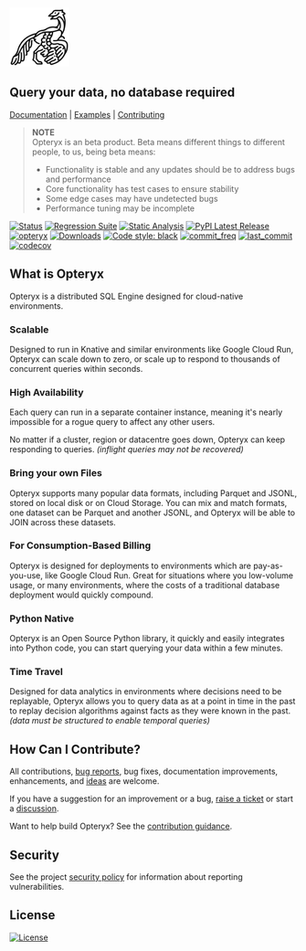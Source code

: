 <img align="centre" alt="archaeopteryx" height="104" src="opteryx.png" />

## Query your data, no database required

[Documentation](https://mabel-dev.github.io/opteryx/) |
[Examples](notebooks) |
[Contributing](.github/CONTRIBUTING.md)

> **NOTE**  
> Opteryx is an beta product. Beta means different things to different people, to us, being beta means:
>
> - Functionality is stable and any updates should be to address bugs and performance
> - Core functionality has test cases to ensure stability
> - Some edge cases may have undetected bugs
> - Performance tuning may be incomplete

[![Status](https://img.shields.io/badge/status-beta-blue)](https://github.com/mabel-dev/opteryx)
[![Regression Suite](https://github.com/mabel-dev/opteryx/actions/workflows/regression_suite.yaml/badge.svg)](https://github.com/mabel-dev/opteryx/actions/workflows/regression_suite.yaml)
[![Static Analysis](https://github.com/mabel-dev/opteryx/actions/workflows/static_analysis.yml/badge.svg)](https://github.com/mabel-dev/opteryx/actions/workflows/static_analysis.yml)
[![PyPI Latest Release](https://img.shields.io/pypi/v/opteryx.svg)](https://pypi.org/project/opteryx/)
[![opteryx](https://snyk.io/advisor/python/opteryx/badge.svg?style=flat-square)](https://snyk.io/advisor/python/opteryx)
[![Downloads](https://pepy.tech/badge/opteryx)](https://pepy.tech/project/opteryx)
[![Code style: black](https://img.shields.io/badge/code%20style-black-000000.svg)](https://github.com/psf/black)
[![commit_freq](https://img.shields.io/github/commit-activity/m/mabel-dev/opteryx)](https://github.com/mabel-dev/opteryx/commits)
[![last_commit](https://img.shields.io/github/last-commit/mabel-dev/opteryx)](https://github.com/mabel-dev/opteryx/commits)
[![codecov](https://codecov.io/gh/mabel-dev/opteryx/branch/master/graph/badge.svg?token=sIgKpzzd95)](https://codecov.io/gh/mabel-dev/opteryx)

## What is Opteryx

Opteryx is a distributed SQL Engine designed for cloud-native environments.

### Scalable

Designed to run in Knative and similar environments like Google Cloud Run, Opteryx can scale down to zero, or scale up to respond to thousands of concurrent queries within seconds.

### High Availability

Each query can run in a separate container instance, meaning it's nearly impossible for a rogue query to affect any other users.

No matter if a cluster, region or datacentre goes down, Opteryx can keep responding to queries. 
_(inflight queries may not be recovered)_

### Bring your own Files

Opteryx supports many popular data formats, including Parquet and JSONL, stored on local disk or on Cloud Storage. You can mix and match formats, one dataset can be Parquet and another JSONL, and Opteryx will be able to JOIN across these datasets.

### For Consumption-Based Billing

Opteryx is designed for deployments to environments which are pay-as-you-use, like Google Cloud Run. Great for situations where you low-volume usage, or many environments, where the costs of a traditional database deployment would quickly compound.

### Python Native

Opteryx is an Open Source Python library, it quickly and easily integrates into Python code, you can start querying your data within a few minutes.

### Time Travel

Designed for data analytics in environments where decisions need to be replayable, Opteryx allows you to query data as at a point in time in the past to replay decision algorithms against facts as they were known in the past.
_(data must be structured to enable temporal queries)_

## How Can I Contribute?

All contributions, [bug reports](https://github.com/mabel-dev/opteryx/issues/new/choose), bug fixes, documentation improvements, enhancements, and [ideas](https://github.com/mabel-dev/opteryx/issues/new/choose) are welcome.

If you have a suggestion for an improvement or a bug, [raise a ticket](https://github.com/mabel-dev/opteryx/issues/new/choose) or start a [discussion](https://github.com/mabel-dev/opteryx/discussions).

Want to help build Opteryx? See the [contribution guidance](https://github.com/mabel-dev/opteryx/blob/main/.github/CONTRIBUTING.md).

## Security

See the project [security policy](SECURITY.md) for information about reporting vulnerabilities.

## License

[![License](https://img.shields.io/badge/License-Apache%202.0-blue.svg)](https://github.com/mabel-dev/opteryx/blob/master/LICENSE)
